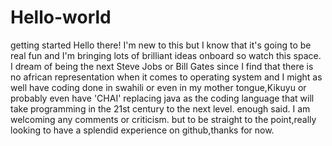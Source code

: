 # Hello-world
getting started
Hello there!
I'm new to this but I know that it's going to be real fun and I'm bringing lots of brilliant ideas onboard so watch this space.
I dream of being the next Steve Jobs or Bill Gates since I find that there is no african representation when it comes to operating system and I might as well have coding done in swahili or even in my mother tongue,Kikuyu or probably even have 'CHAI' replacing java as the coding language that will take programming in the 21st century to the next level.
enough said.
I am welcoming any comments or criticism.
but to be straight to the point,really looking to have a splendid experience on github,thanks for now.
